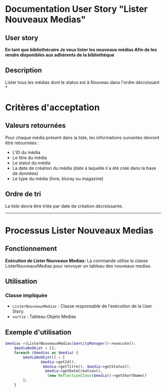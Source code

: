# Documentation User Story "Lister Nouveaux Medias"

## User story

**En tant que bibliothécaire
Je veux lister les nouveaux médias
Afin de les rendre disponibles aux adhérents de la bibliothèque**

## Description

Lister tous les médias dont le status est à Nouveau dans l'ordre décroissant *

# Critères d'acceptation

## Valeurs retournées

Pour chaque média présent dans la liste, les informations suivantes devront être retournées :

- L'ID du média
- Le titre du média
- Le statut du média
- La date de création du média (date à laquelle il a été créé dans la base de données)
- Le type du média (livre, bluray ou magazine)

## Ordre de tri

La liste devra être triée par date de création décroissante.

---

# Processus Lister Nouveaux Medias

## Fonctionnement

**Exécution de Lister Nouveaux Medias:** La commande utilise la classe ListerNouveauxMedias pour renvoyer un tableau des
nouveaux medias.


## Utilisation

### Classe impliquée

- `ListerNouveauxMedias` : Classe responsable de l'exécution de la User Story.
- `sortie` : Tableau Objets Medias



## Exemple d'utilisation

```php
$medias =(ListerNouveauxMedias($entityManager))->execute();
    $mediaNoObjet = [];
    foreach ($medias as $media) {
        $mediaNoObjet[] = [
                $media->getId(),
                 $media->getTitre(), $media->getStatus(),
                  $media->getDateCreation(),
                   (new ReflectionClass($media))->getShortName()
        ];
    }




